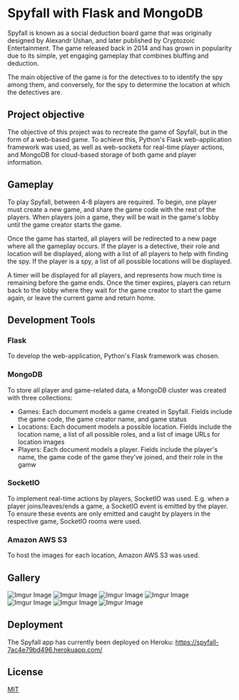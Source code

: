# Spyfall with Flask and MongoDB

Spyfall is known as a social deduction board game that was originally designed by Alexandr Ushan, and later published by Cryptozoic Entertainment. The game released back in 2014 and has grown in popularity due to its simple, yet engaging gameplay that combines bluffing and deduction.

The main objective of the game is for the detectives to to identify the spy among them, and conversely, for the spy to determine the location at which the detectives are.

## Project objective

The objective of this project was to recreate the game of Spyfall, but in the form of a web-based game. To achieve this, Python's Flask web-application framework was used, as well as web-sockets for real-time player actions, and MongoDB for cloud-based storage of both game and player information.

## Gameplay

To play Spyfall, between 4-8 players are required. To begin, one player must create a new game, and share the game code with the rest of the players. When players join a game, they will be wait in the game's lobby until the game creator starts the game.

Once the game has started, all players will be redirected to a new page where all the gameplay occurs. If the player is a detective, their role and location will be displayed, along with a list of all players to help with finding the spy. 
If the player is a spy, a list of all possible locations will be displayed. 

A timer will be displayed for all players, and represents how much time is remaining before the game ends. Once the timer expires, players can return back to the lobby where they wait for the game creator to start the game again, or leave the current game and return home.

## Development Tools

### Flask
To develop the web-application, Python's Flask framework was chosen. 

### MongoDB
To store all player and game-related data, a MongoDB cluster was created with three collections:
- Games: Each document models a game created in Spyfall. Fields include the game code, the game creator name, and game status
- Locations: Each document models a possible location. Fields include the location name, a list of all possible roles, and a list of image URLs for location images
- Players: Each document models a player. Fields include the player's name, the game code of the game they've joined, and their role in the gamw

### SocketIO
To implement real-time actions by players, SocketIO was used. E.g. when a player joins/leaves/ends a game, a SocketIO event is emitted by the player. To ensure these events are only emitted and caught by players in the respective game, SocketIO rooms were used.

### Amazon AWS S3
To host the images for each location, Amazon AWS S3 was used.

## Gallery
![Imgur Image](https://i.imgur.com/uUtxHcz.png)
![Imgur Image](https://i.imgur.com/fhEoRJ9.png)
![Imgur Image](https://i.imgur.com/FCgXRlf.png)
![Imgur Image](https://i.imgur.com/nedk33Z.png)
![Imgur Image](https://i.imgur.com/b1sLI7o.png)
![Imgur Image](https://i.imgur.com/GQ8lrCI.png)
![Imgur Image](https://i.imgur.com/kXipxbt.png)

## Deployment
The Spyfall app has currently been deployed on Heroku:
https://spyfall-7ac4e79bd496.herokuapp.com/

## License
[MIT](https://choosealicense.com/licenses/mit/)
